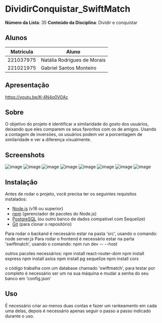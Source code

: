# DividirConquistar_SwiftMatch


**Número da Lista**: 35
**Conteúdo da Disciplina**: Dividir e conquistar<br>

## Alunos
|Matrícula | Aluno |
| -- | -- |
| 221037975 |  Natália Rodrigues de Morais |
| 221021975 |  Gabriel Santos Monteiro|

## Apresentação
https://youtu.be/K-4N4o0V0Ac

## Sobre 
O objetivo do projeto é identificar a similaridade do gosto dos usuários, deixando que eles comparem os seus favoritos com os de amigos. Usando a contagem de inversões, os usuários podem ver a porcentagem de similaridade e ver a diferença visualmente.

## Screenshots
![image](https://github.com/user-attachments/assets/91307d66-a7aa-47b1-92f5-1332848dc77f)
![image](https://github.com/user-attachments/assets/bad44a0f-e542-4006-9e33-8e81ee14e5aa)
![image](https://github.com/user-attachments/assets/159938f8-ad2c-44e8-a2ed-59c21add004b)
![image](https://github.com/user-attachments/assets/0b066a2d-c730-4c06-b41b-59d93520655a)
![image](https://github.com/user-attachments/assets/8439a2be-0b19-4461-b8d5-f2151f33e4ea)
![image](https://github.com/user-attachments/assets/68ed2cdc-4e1e-404a-ac07-0d91e9cda2ac)
![image](https://github.com/user-attachments/assets/4dcea1fe-69e3-4920-aae0-e97eacdb2981)
![image](https://github.com/user-attachments/assets/b8f0ad6d-02c1-4323-9a23-b63eef1ba14d)


## Instalação 
Antes de rodar o projeto, você precisa ter os seguintes requisitos instalados:

- [Node.js](https://nodejs.org/) (v16 ou superior)
- [npm](https://www.npmjs.com/) (gerenciador de pacotes do Node.js)
- [PostgreSQL](https://www.postgresql.org/) (ou outro banco de dados compatível com Sequelize)
- [Git](https://git-scm.com/) (para clonar o repositório)

Para rodar o backand é necessário estar na pasta 'src', usando o comando: node server.js
Para rodar o frontend é necessário estar na parta 'swiftmatch', usando o comando: npm run dev -- --host

outros pacotes necessários:
npm install react-router-dom
npm install express
npm install axios
npm install pg sequelize
npm install cors

o código trabalha com um database chamado 'swiftmatch', para testar por completo é necessário ser um na sua máquina e mudar a senha do seu banco em 'config.json'

## Uso
É necessário criar ao menos duas contas e fazer um rankeamento em cada uma delas, depois é necessário apenas seguir o passo a passo indicado durante o uso.

